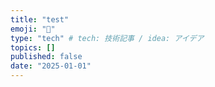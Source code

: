 ```yaml
---
title: "test"
emoji: "🦁"
type: "tech" # tech: 技術記事 / idea: アイデア
topics: []
published: false
date: "2025-01-01"
---
```

